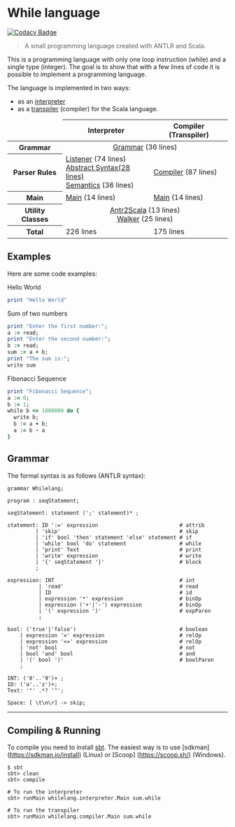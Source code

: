 # While language

[![Codacy Badge](https://api.codacy.com/project/badge/Grade/b1705795c5f74b9289b6f4c942dd5911)](https://www.codacy.com/app/leonardo-lucena/whilelang?utm_source=github.com&utm_medium=referral&utm_content=lrlucena/whilelang&utm_campaign=badger)

> A small programming language created with ANTLR and Scala.

This is a programming language with only one loop instruction (while) and a single type (integer).
The goal is to show that with a few lines of code it is possible to implement a programming language.

The language is implemented in two ways:
 - as an [interpreter](interpreter.md)
 - as a [transpiler](transpiler.md) (compiler) for the Scala language.

<table>
  <thead>
    <tr>
      <td></td>
      <th >Interpreter</th>
      <th >Compiler (Transpiler)</th>
    </tr>
    </thead>
    <tbody>
    <tr>
      <th>Grammar</th>
      <td colspan="2" align="center"><a href="#grammar">Grammar</a> (36 lines)</td>
    </tr>
    <tr>
      <th>Parser Rules</th>
      <td><a href="interpreter.md#listener">Listener</a> (74 lines)<br>
          <a href="interpreter.md#syntax">Abstract Syntax(28 lines)<br>
          <a href="interpreter.md#semantics">Semantics</a> (36 lines)</td>
      <td><a href="transpiler.md#compiler">Compiler</a> (87 lines)</td>
    </tr>
    <tr>
      <th>Main</th>
      <td><a href="interpreter.md#main">Main</a> (14 lines)</td>
      <td><a href="transpiler.md#main">Main</a> (14 lines)</td>
    </tr>
    <tr>
      <th>Utility Classes</th>
      <td colspan="2" align="center"><a href="interpreter#antlr2scala">Antr2Scala</a> (13 lines)<br> <a href="interpreter#walker">Walker</a> (25 lines)</td>
    </tr>
    <tr>
      <th>Total</th>
      <td>226 lines</td>
      <td>175 lines</td>
    </tr>
  </tbody>
</table>


## Examples
Here are some code examples:

Hello World
````ruby
print "Hello World"
````

Sum of two numbers
````ruby
print "Enter the first number:";
a := read;
print "Enter the second number:";
b := read;
sum := a + b;
print "The sum is:";
write sum
````

Fibonacci Sequence
````ruby
print "Fibonacci Sequence";
a := 0;
b := 1;
while b <= 1000000 do {
  write b;
  b := a + b;
  a := b - a
}
````

## Grammar

The formal syntax is as follows (ANTLR syntax):

````antlr
grammar Whilelang;

program : seqStatement;

seqStatement: statement (';' statement)* ;

statement: ID ':=' expression                          # attrib
         | 'skip'                                      # skip
         | 'if' bool 'then' statement 'else' statement # if
         | 'while' bool 'do' statement                 # while
         | 'print' Text                                # print
         | 'write' expression                          # write
         | '{' seqStatement '}'                        # block
         ;

expression: INT                                        # int
          | 'read'                                     # read
          | ID                                         # id
          | expression '*' expression                  # binOp
          | expression ('+'|'-') expression            # binOp
          | '(' expression ')'                         # expParen
          ;

bool: ('true'|'false')                                 # boolean
    | expression '=' expression                        # relOp
    | expression '<=' expression                       # relOp
    | 'not' bool                                       # not
    | bool 'and' bool                                  # and
    | '(' bool ')'                                     # boolParen
    ;

INT: ('0'..'9')+ ;
ID: ('a'..'z')+;
Text: '"' .*? '"';

Space: [ \t\n\r] -> skip;
````
---

## Compiling & Running

To compile you need to install [sbt](https://www.scala-sbt.org/). The easiest way is to use [sdkman] (https://sdkman.io/install) (Linux) or [Scoop] (https://scoop.sh/) (Windows).

````shell
$ sbt
sbt> clean
sbt> compile

# To run the interpreter
sbt> runMain whilelang.interpreter.Main sum.while

# To run the transpiler
sbt> runMain whilelang.compiler.Main sum.while
````
